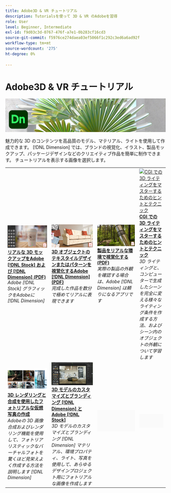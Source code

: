 ```yaml
---
title: Adobe3D & VR チュートリアル
description: Tutorialsを使って 3D & VR のAdobeを習得
role: User
level: Beginner, Intermediate
exl-id: f9d03c3d-0767-476f-a7e1-0b283cf16cd3
source-git-commit: f5976ce274daea03ef5066f1c292c3ed6a6ad92f
workflow-type: tm+mt
source-wordcount: '275'
ht-degree: 0%

---
```


# Adobe3D &amp; VR チュートリアル

![Creative CloudHero Image](../assets/Dimenio.jpg)

魅力的な 3D のコンテンツを高品質のモデル、マテリアル、ライトを使用して作成できます。 [!DNL Dimension] では、ブランドの視覚化、イラスト、製品モックアップ、パッケージデザインなどのクリエイティブ作品を簡単に制作できます。 チュートリアルを表示する画像を選択します。

<table>
<tr>
 <td>
   <a href="assets/CreateRealistic3DMockupswithAdobeStockandDimension.pdf">
      <img alt="リアルな 3D モックアップをAdobe [!DNL Stock] および [!DNL Dimension]" src="assets/CreateRealistic3DMockupswithAdobeStockandDimension.jpg" />
   </a>
    <div>
   <a href="assets/CreateRealistic3DMockupswithAdobeStockandDimension.pdf"><strong>リアルな 3D モックアップをAdobe [!DNL Stock] および [!DNL Dimension] (PDF)</strong></a>
    </div>
    <em>Adobe [!DNL Stock] グラフィックをAdobeに [!DNL Dimension]</em>
    <br>
  </td>
  <td>
   <a href="assets/VisualizeTextileDesignsorPatternson3DObjectswithAdobeDimension.pdf">
      <img alt="3D オブジェクトのテキスタイルデザインまたはパターンを視覚化するAdobe [!DNL Dimension]" src="assets/VisualizeTextileDesignsorPatternson3DObjectswithAdobeDimension.jpg" />
   </a>
    <div>
   <a href="assets/VisualizeTextileDesignsorPatternson3DObjectswithAdobeDimension.pdf"><strong>3D オブジェクトのテキスタイルデザインまたはパターンを視覚化するAdobe [!DNL Dimension] (PDF)</strong></a>
    </div>
    <em>完成した作品を数分で極めてリアルに表現できます</em>
    <br>
  </td>
  <td>
   <a href="../cce/assets/VisualizeyourProductinaRealisticEnvironment.pdf">
      <img alt="製品をリアルな環境で視覚化する" src="assets/VisualizeyourProductinaRealisticEnvironment.jpg" />
   </a>
    <div>
   <a href="../cce/assets/VisualizeyourProductinaRealisticEnvironment.pdf"><strong>製品をリアルな環境で視覚化する (PDF)</strong></a>
    </div>
    <em>実際の製品の外観を確認する場合は、Adobe [!DNL Dimension] は頼りになるアプリです</em>
    <br>
  </td>
  <td>
   <a href="mastering3dlighting.md">
      <img alt="CGI での 3D ライティングをマスターするためのヒントとテクニック" src="assets/Mastering3dlighting_1.gif" />
   </a>
    <div>
   <a href="mastering3dlighting.md"><strong>CGI での 3D ライティングをマスターするためのヒントとテクニック</strong></a>
    </div>
    <em>3D ライティングと、コンピューターで生成したシーンを完全に変える様々なライティング条件を作成する方法、およびシーン内のオブジェクトの外観について学習します</em>
    <br>
  </td>
</tr>
<tr>
  <td>
   <a href="photorealistic.md">
      <img alt="3D レンダリングと合成を使用したフォトリアルな仮想写真の作成" src="assets/Photorealistic_TOC.png" />
   </a>
    <div>
   <a href="photorealistic.md"><strong>3D レンダリングと合成を使用したフォトリアルな仮想写真の作成</strong></a>
    </div>
    <em>Adobeの 3D 画像合成およびレンダリング機能を使用して、フォトリアリスティックなバーチャルフォトを驚くほど見栄えよく作成する方法を説明します [!DNL Dimension]</em>
    <br>
  </td>
  <td>
   <a href="3ddimensionstock.md">
      <img alt="3D モデルのカスタマイズとブランディング [!DNL Dimension] とAdobe [!DNL Stock]" src="assets/3ddimensionstock.jpg" />
   </a>
    <div>
   <a href="3ddimensionstock.md"><strong>3D モデルのカスタマイズとブランディング [!DNL Dimension] とAdobe [!DNL Stock]</strong></a>
    </div>
    <em>3D モデルのカスタマイズとブランディング [!DNL Dimension] マテリアル、環境プロパティ、ライト、写真を使用して、あらゆるデザインプロジェクト用にフォトリアルな画像を作成します</em>
    <br>
  </td>
  <td>
    <img alt="スペーサー" src="../assets/Gray_thumbnail.png" />
    <div>
    <br>
  </td>
  <td>
    <img alt="スペーサー" src="../assets/Gray_thumbnail.png" />
    <div>
    <br>
  </td>
</tr>
</table>
